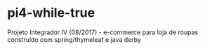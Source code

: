 # pi4-while-true
Projeto Integrador IV (08/2017) - e-commerce para loja de roupas construído com spring/thymeleaf e java derby
